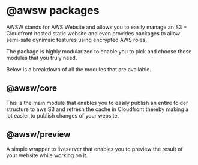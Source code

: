 # @awsw packages

AWSW stands for AWS Website and allows you to easily manage an S3 + Cloudfront hosted static website and even provides packages to allow semi-safe dynimaic features using encrypted AWS roles.

The package is highly modularized to enable you to pick and choose those modules that you truly need.

Below is a breakdown of all the modules that are available.

## @awsw/core

This is the main module that enables you to easily publish an entire folder structure to aws S3 and refresh the cache in Cloudfront thereby making a lot easier to publish changes of your website.

## @awsw/preview

A simple wrapper to liveserver that enables you to preview the result of your website while working on it.